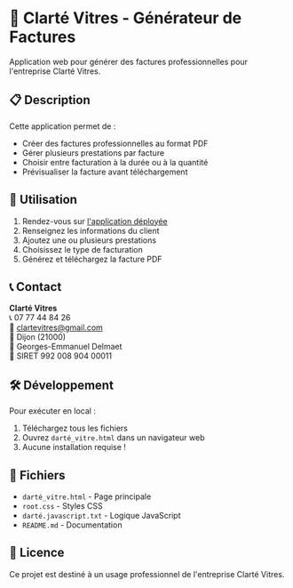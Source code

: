 # 🧽 Clarté Vitres - Générateur de Factures

Application web pour générer des factures professionnelles pour l'entreprise Clarté Vitres.

## 📋 Description

Cette application permet de :
- Créer des factures professionnelles au format PDF
- Gérer plusieurs prestations par facture
- Choisir entre facturation à la durée ou à la quantité
- Prévisualiser la facture avant téléchargement

## 🚀 Utilisation

1. Rendez-vous sur [l'application déployée](https://[votre-username].github.io/[nom-du-repo]/)
2. Renseignez les informations du client
3. Ajoutez une ou plusieurs prestations
4. Choisissez le type de facturation
5. Générez et téléchargez la facture PDF

## 📞 Contact

**Clarté Vitres**  
📞 07 77 44 84 26  
📧 clartevitres@gmail.com  
📍 Dijon (21000)  
👤 Georges-Emmanuel Delmaet  
🏢 SIRET 992 008 904 00011

## 🛠️ Développement

Pour exécuter en local :
1. Téléchargez tous les fichiers
2. Ouvrez `darté_vitre.html` dans un navigateur web
3. Aucune installation requise !

## 📁 Fichiers

- `darté_vitre.html` - Page principale
- `root.css` - Styles CSS
- `darté.javascript.txt` - Logique JavaScript
- `README.md` - Documentation

## 📄 Licence

Ce projet est destiné à un usage professionnel de l'entreprise Clarté Vitres.
